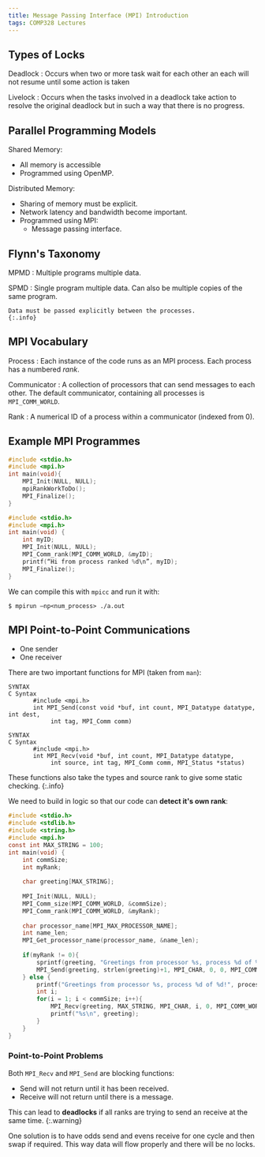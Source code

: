 ```yaml
---
title: Message Passing Interface (MPI) Introduction
tags: COMP328 Lectures
---
```

## Types of Locks

Deadlock
: Occurs when two or more task wait for each other an each will not resume until some action is taken

Livelock
: Occurs when the tasks involved in a deadlock take action to resolve the original deadlock but in such a way that there is no progress.

## Parallel Programming Models
Shared Memory:

* All memory is accessible 
* Programmed using OpenMP.

Distributed Memory:

* Sharing of memory must be explicit.
* Network latency and bandwidth become important.
* Programmed using MPI:
	* Message passing interface.

## Flynn's Taxonomy

MPMD
: Multiple programs multiple data.

SPMD
: Single program multiple data. Can also be multiple copies of the same program.
	
	Data must be passed explicitly between the processes.
	{:.info}
	
## MPI Vocabulary

Process
: Each instance of the code runs as an MPI process. Each process has a numbered *rank*.

Communicator
: A collection of processors that can send messages to each other. The default communicator, containing all processes is `MPI_COMM_WORLD`.

Rank
: A numerical ID of a process within a communicator (indexed from 0).

## Example MPI Programmes

```c
#include <stdio.h>
#include <mpi.h>
int main(void){
	MPI_Init(NULL, NULL);
	mpiRankWorkToDo();
	MPI_Finalize();
}
```

```c
#include <stdio.h>
#include <mpi.h>
int main(void) {
	int myID;
	MPI_Init(NULL, NULL);
	MPI_Comm_rank(MPI_COMM_WORLD, &myID);
	printf(“Hi from process ranked %d\n”, myID);
	MPI_Finalize();
}
```

We can compile this with `mpicc` and run it with:

```
$ mpirun –np<num_process> ./a.out
```

## MPI Point-to-Point Communications

* One sender
* One receiver

There are two important functions for MPI (taken from `man`):

```
SYNTAX
C Syntax
       #include <mpi.h>
       int MPI_Send(const void *buf, int count, MPI_Datatype datatype, int dest,
            int tag, MPI_Comm comm)
```

```
SYNTAX
C Syntax
       #include <mpi.h>
       int MPI_Recv(void *buf, int count, MPI_Datatype datatype,
            int source, int tag, MPI_Comm comm, MPI_Status *status)

```

These functions also take the types and source rank to give some static checking.
{:.info}

We need to build in logic so that our code can **detect it's own rank**:

```c
#include <stdio.h>
#include <stdlib.h>
#include <string.h>
#include <mpi.h>
const int MAX_STRING = 100;
int main(void) {
	int commSize;
	int myRank;
	
	char greeting[MAX_STRING];
	
	MPI_Init(NULL, NULL);
	MPI_Comm_size(MPI_COMM_WORLD, &commSize);
	MPI_Comm_rank(MPI_COMM_WORLD, &myRank);
	
	char processor_name[MPI_MAX_PROCESSOR_NAME];
	int name_len;
	MPI_Get_processor_name(processor_name, &name_len);
	
	if(myRank != 0){
		sprintf(greeting, "Greetings from processor %s, process %d of %d!", processor_name, myRank, commSize);
		MPI_Send(greeting, strlen(greeting)+1, MPI_CHAR, 0, 0, MPI_COMM_WORLD);
	} else {
		printf("Greetings from processor %s, process %d of %d!", processor_name, myRank, commSize);
		int i;
		for(i = 1; i < commSize; i++){
			MPI_Recv(greeting, MAX_STRING, MPI_CHAR, i, 0, MPI_COMM_WORLD, MPI_STATUS_IGNORE);
			printf("%s\n", greeting);
		}
	}
}
```

### Point-to-Point Problems
Both `MPI_Recv` and `MPI_Send` are blocking functions:

* Send will not return until it has been received.
* Receive will not return until there is a message.

This can lead to **deadlocks** if all ranks are trying to send an receive at the same time.
{:.warning}

One solution is to have odds send and evens receive for one cycle and then swap if required. This way data will flow properly and there will be no locks.